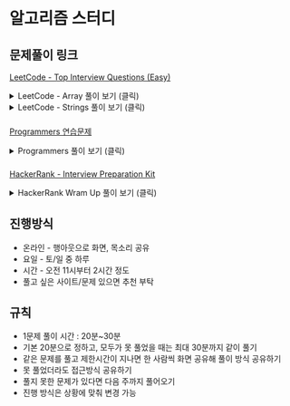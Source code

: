 # 알고리즘 스터디

## 문제풀이 링크

[LeetCode - Top Interview Questions (Easy)](https://leetcode.com/explore/interview/card/top-interview-questions-easy/)

<details><summary>LeetCode - Array 풀이 보기 (클릭)</summary>
<p>

### 2020.04.25(토)

- [Remove Duplicates from Sorted Array](https://github.com/ProblemSolvedStudy/problem-solved/blob/master/array/remove-duplicates.md)
- [Best Time to Buy and Sell Stock](https://github.com/ProblemSolvedStudy/problem-solved/blob/master/array/best-time-to-buy-and-sell.md)
- [Rotate Array](https://github.com/ProblemSolvedStudy/problem-solved/blob/master/array/rotate-array.md)

### 2020.05.02(토)

- [Contains Duplicate](https://github.com/ProblemSolvedStudy/problem-solved/blob/master/array/contains-duplicate.md)
- [Single Number](https://github.com/ProblemSolvedStudy/problem-solved/blob/master/array/single-number.md)
- [Intersection of Two Arrays II](https://github.com/ProblemSolvedStudy/problem-solved/blob/master/array/intersection-of-two-arrays-2.md)
- [Plus One](https://github.com/ProblemSolvedStudy/problem-solved/blob/master/array/plus-one.md)

### 2020.05.09(토)

- [Move Zeroes](https://github.com/ProblemSolvedStudy/problem-solved/blob/master/array/move-zeroes.md)
- [Two Sum](https://github.com/ProblemSolvedStudy/problem-solved/blob/master/array/two-sum.md)
- [Valid Sudoku](https://github.com/ProblemSolvedStudy/problem-solved/blob/master/array/valid-sudoku.md)

</p>
</details>

<details><summary>LeetCode - Strings 풀이 보기 (클릭)</summary>
<p>

### 2020.05.17(일)

- [Reverse String](https://github.com/ProblemSolvedStudy/problem-solved/blob/master/strings/reverse-string.md)
- [Reverse Integer](https://github.com/ProblemSolvedStudy/problem-solved/blob/master/strings/reverse-integer.md)
- [First Unique Character in a String](https://github.com/ProblemSolvedStudy/problem-solved/blob/master/strings/first-unique-char-in-a-string.md)

### 2020.05.23(토)

- [Valid Anagram](https://github.com/ProblemSolvedStudy/problem-solved/blob/master/strings/valid-anagram.md)
- [Valid Palindrome](https://github.com/ProblemSolvedStudy/problem-solved/blob/master/strings/valid-palindrome.md)

</p>
</details>

###

[Programmers 연습문제](https://programmers.co.kr/learn/courses/30/)

<details><summary>Programmers 풀이 보기 (클릭)</summary>
<p>

### 2020.05.30(토)

- [124 나라의 숫자](https://github.com/ProblemSolvedStudy/problem-solved/blob/master/programmers/124.md)
- [2 x n 타일링](https://github.com/ProblemSolvedStudy/problem-solved/blob/master/programmers/2n-tiling.md)

</p>
</details>

###

[HackerRank - Interview Preparation Kit](https://www.hackerrank.com/interview/interview-preparation-kit)

<details><summary>HackerRank Wram Up 풀이 보기 (클릭)</summary>
<p>

### 2020.06.07(일)

- [Sock Merchant](https://github.com/ProblemSolvedStudy/problem-solved/blob/master/hackerrank/sock-merchant.md)
- [Counting Valleys](https://github.com/ProblemSolvedStudy/problem-solved/blob/master/hackerrank/counting-valleys.md)
- [Jumping on the Clouds](https://github.com/ProblemSolvedStudy/problem-solved/blob/master/hackerrank/jumping-on-the-clouds.md)

</p>
</details>

## 진행방식

- 온라인 - 행아웃으로 화면, 목소리 공유
- 요일 - 토/일 중 하루
- 시간 - 오전 11시부터 2시간 정도
- 풀고 싶은 사이트/문제 있으면 추천 부탁

## 규칙

- 1문제 풀이 시간 : 20분~30분
- 기본 20분으로 정하고, 모두가 못 풀었을 때는 최대 30분까지 같이 풀기
- 같은 문제를 풀고 제한시간이 지나면 한 사람씩 화면 공유해 풀이 방식 공유하기
- 못 풀었더라도 접근방식 공유하기
- 풀지 못한 문제가 있다면 다음 주까지 풀어오기
- 진행 방식은 상황에 맞춰 변경 가능
